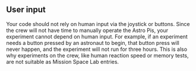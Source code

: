 ## User input

Your code should not rely on human input via the joystick or buttons. Since the crew will not have time to manually operate the Astro Pis, your experiment cannot depend on human input. For example, if an experiment needs a button pressed by an astronaut to begin, that button press will never happen, and the experiment will not run for three hours. This is also why experiments on the crew, like human reaction speed or memory tests, are not suitable as Mission Space Lab entries.

